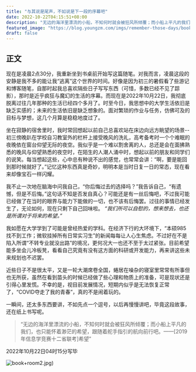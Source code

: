 ```yaml
---
title: "与其说是尾声，不如说是下一段的序幕吧"
date: 2022-10-22T04:15:51+08:00
description: "无边的海洋里漂流的小船，不知何时就会被狂风所倾覆；而小船上平凡的我们，也只能怀着渺茫的希望，跟随着舵手指引的航向前行吧。"
featured_image: "https://blog.youngzm.com/imgs/remember-those-days/book+room2.jpg"
draft: false
---
```


## 正文

现在是凌晨2点30分，我重新坐到书桌前开始写这篇随笔。对我而言，凌晨这段的安静是我不多的能让我“逃离”这个世界的时间。好像是因为初三的暑假看了些游记和博客随笔，自那时起我总喜欢隔些日子写写东西（可惜，多数已经不见了踪影），那时是近乎疯狂与魔幻的生活的序幕。而现在是2022年10月22日，我彻底脱离过往几年那种的生活已经四个多月了。时至今日，我思想中的大学生活依旧是缺乏实感的；未来的生活依旧是缺乏想象的。面对繁琐的作业与任务，仿佛可及的目标与梦想，这几个月算是稳稳地度过了。

<!--more-->

坐在寂静的宿舍里时，我时常回想起以前自己总喜欢站在床边向远方眺望的场景--初三傍晚趴在学校自习教室外的栏杆上接受晚风的洗礼，高考备考时一个个难眠的夜晚依在窗台仰望无际的夜空。我似乎是一个难以割舍离的人，总还是会在面拂熟悉的晚风与仰望熟悉的夜空时，在陌生的人潮人涌中时，想起以前的朋友和同学们的说笑。每当想起这些，心中总有种说不出的感觉，也常常会讲：“啊，要是能回到那时候就好了。”记忆这种东西真是奇妙，明明本是当时日复一日的常态，现在看来却像宝石一样闪耀。 

我不止一次地在脑海中问我自己，“你后悔过去的选择吗？”我告诉自己，“有遗憾，但是不后悔。”这句话不知是否发自真心？可能还是有一丝后悔吧，不过我可能已经做了在当时的眼界与能力下能做的一切，也不该有后悔罢。过往的事情已经发生了，无论如何，现在只剩下自己回味啦。
*“我们所可以自慰的，想来想去，也还是所谓对于将来的希望。”* 

我如愿在大学学到了可能是曾经热爱的学科。在经济下行的大环境下，“本硕985找不到工作；微软挂掉所有日常实习生”的新闻每每让人心生焦虑。不过好在不是陷入所谓“不转专业就没出路”的境况，更何况大一也还不至于太过紧张。目前希望能多坐会儿冷板凳，看看自己究竟有没有这方面的科研或开发能力，再来讲这些未来规划也不迟罢。

近些日子不是很太平，又是一轮大潮席卷全国，蜷居在噪杂的寝室里常常有所事但也无所获，虽然在看到苗头的时候已经做了些心理和物质上的准备，可是现状还是引得心里发慌。不幸的是，视目前发展情况，短期内似乎是无法恢复正常了，“COVID夺走了我的青春”，真的不是闹着玩的。

一瞬间，还太多东西要讲，不如先点一个逗号，以后再慢慢讲吧，毕竟这段故事，还在纸上书写呢。

> “无边的海洋里漂流的小船，不知何时就会被狂风所倾覆；而小船上平凡的我们，也只能怀着渺茫的希望，跟随着舵手指引的航向前行吧。——[2019年信息学竞赛十二省联考]希望”

2022年10月22日04时15分写毕

![book+room2.jpg](https://blog.youngzm.com/imgs/remember-those-days/book+room2.jpg))